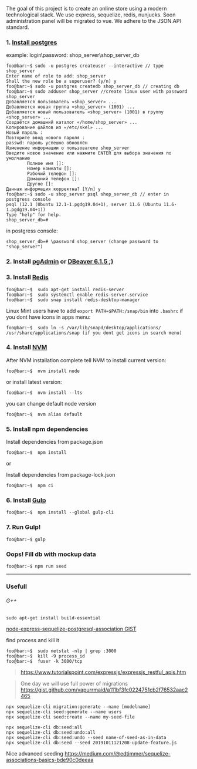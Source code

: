 The goal of this project is to create an online store using a modern technological stack.
We use express, sequelize, redis, nunjucks.
Soon administration panel will be migrated to vue.
We adhere to the JSON.API standard.


### 1. [Install postgres](https://www.digitalocean.com/community/tutorials/how-to-install-and-use-postgresql-on-ubuntu-18-04)

example:
login\password: shop_server\shop_server_db

```console
foo@bar:~$ sudo -u postgres createuser --interactive // type shop_server
Enter name of role to add: shop_server
Shall the new role be a superuser? (y/n) y
foo@bar:~$ sudo -u postgres createdb shop_server_db // creating db
foo@bar:~$ sudo adduser shop_server //create linux user with password shop_server
Добавляется пользователь «shop_server» ...
Добавляется новая группа «shop_server» (1001) ...
Добавляется новый пользователь «shop_server» (1001) в группу «shop_server» ...
Создаётся домашний каталог «/home/shop_server» ...
Копирование файлов из «/etc/skel» ...
Новый пароль : 
Повторите ввод нового пароля : 
passwd: пароль успешно обновлён
Изменение информации о пользователе shop_server
Введите новое значение или нажмите ENTER для выбора значения по умолчанию
        Полное имя []: 
        Номер комнаты []: 
        Рабочий телефон []: 
        Домашний телефон []: 
        Другое []: 
Данная информация корректна? [Y/n] y
foo@bar:~$ sudo -u shop_server psql shop_server_db // enter in postgress console
psql (12.1 (Ubuntu 12.1-1.pgdg19.04+1), server 11.6 (Ubuntu 11.6-1.pgdg19.04+1))
Type "help" for help.
shop_server_db=# 
```
in postgress console:
```console
shop_server_db=# \password shop_server (change password to "shop_server")
```
### 2. Install [pgAdmin]( https://wiki.postgresql.org/wiki/Apt)  or [DBeaver 6.1.5 ;)](https://github.com/dbeaver/dbeaver/releases/tag/6.1.5)

### 3. Install [Redis]( https://tecadmin.net/install-redis-ubuntu/ )
```console
foo@bar:~$  sudo apt-get install redis-server
foo@bar:~$  sudo systemctl enable redis-server.service
foo@bar:~$  sudo snap install redis-desktop-manager
```
Linux Mint users have to add `export PATH=$PATH:/snap/bin` into `.bashrc`
if you dont have icons in apps menu:
```console
foo@bar:~$  sudo ln -s /var/lib/snapd/desktop/applications/ /usr/share/applications/snap (if you dont get icons in search menu)
```

### 4. Install [NVM]( https://github.com/nvm-sh/nvm )
After NVM installation complete tell NVM to install current version:
```console
foo@bar:~$  nvm install node
```
or install latest version:
```console
foo@bar:~$  nvm install --lts
```
you can change default node version
```console
foo@bar:~$  nvm alias default
```
### 5. Install npm dependencies
Install dependencies from package.json
```console
foo@bar:~$  npm install
```
or

Install dependencies from package-lock.json
```console
foo@bar:~$  npm ci
```
### 6. Install  [Gulp]( https://gulpjs.com/docs/en/getting-started/quick-start )
```console
foo@bar:~$  npm install --global gulp-cli
```
### 7. Run Gulp!
```console
foo@bar:~$ gulp
```
### Oops! Fill db with mockup data 
```console
foo@bar:~$ npm run seed
```

___
### Usefull

###### G++
```console
sudo apt-get install build-essential
```
[node-express-sequelize-postgresql-association GIST](https://gist.github.com/thgaskell/e4decde53572664b182e)

find process and kill it
```console
foo@bar:~$  sudo netstat -nlp | grep :3000
foo@bar:~$  kill -9 process_id
foo@bar:~$  fuser -k 3000/tcp
```


>https://www.tutorialspoint.com/expressjs/expressjs_restful_apis.htm


> One day we will use full power of migrations https://gist.github.com/vapurrmaid/a111bf3fc0224751cb2f76532aac2465

```gist
npx sequelize-cli migration:generate --name [modelname]
npx sequelize-cli seed:generate --name users
npx sequelize-cli seed:create --name my-seed-file

npx sequelize-cli db:seed:all
npx sequelize-cli db:seed:undo:all
npx sequelize-cli db:seed:undo --seed name-of-seed-as-in-data
npx sequelize-cli db:seed --seed 20191011121208-update-feature.js
```

Nice advanced seeding 
https://medium.com/@edtimmer/sequelize-associations-basics-bde90c0deeaa




